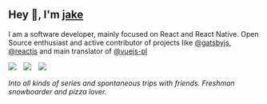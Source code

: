## Hey 👋, I'm [jake](https://github.com/jakex7)

I am a software developer, mainly focused on React and React Native. Open Source enthusiast and active contributor of projects like [@gatsbyjs](https://github.com/gatsbyjs), [@reactjs](https://github.com/reactjs) and main translator of [@vuejs-pl](https://github.com/vuejs-pl)

<img src=https://jakex7.github.io/jakex7/icons/gatsby.svg>&#8195;<img src=https://jakex7.github.io/jakex7/icons/react.svg>&#8195;<img src=https://jakex7.github.io/jakex7/icons/vue.svg>

*Into all kinds of series and spontaneous trips with friends. Freshman snowboarder and pizza lover.*
